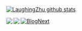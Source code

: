 [![LaughingZhu github stats](https://github-readme-stats.vercel.app/api?username=LaughingZhu&theme=dracula&show_icons=true&count_private=true)](https://github.com/anuraghazra/github-readme-stats)

[![BlogNext](https://github-readme-stats.vercel.app/api/pin/?username=BlogNext&repo=Blog_Front&show_owner)](https://github.com/anuraghazra/github-readme-stats)
<a href="https://github.com/LaughingZhu">
  <img align="left" src="https://github-readme-stats.vercel.app/api?username=LaughingZhu&theme=dracula&show_icons=true&count_private=true" />
</a>
<a href="https://github.com/LaughingZhu">
  <img align="left" src="https://github-readme-stats.vercel.app/api/pin/?username=BlogNext&repo=Blog_Front&show_owner" />
</a>

